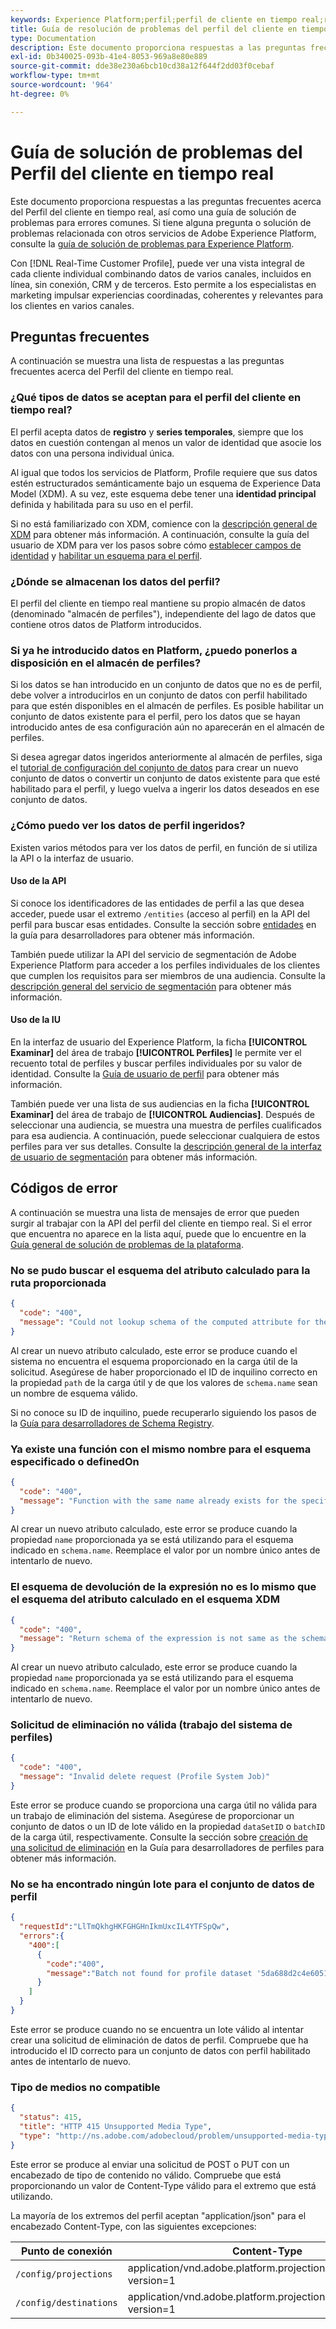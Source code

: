 ```yaml
---
keywords: Experience Platform;perfil;perfil de cliente en tiempo real;resolución de problemas;API
title: Guía de resolución de problemas del perfil del cliente en tiempo real
type: Documentation
description: Este documento proporciona respuestas a las preguntas frecuentes acerca del Perfil del cliente en tiempo real, así como una guía de solución de problemas para errores comunes al trabajar con datos de perfil mediante Adobe Experience Platform.
exl-id: 0b340025-093b-41e4-8053-969a8e80e889
source-git-commit: dde38e230a6bcb10cd38a12f644f2dd03f0cebaf
workflow-type: tm+mt
source-wordcount: '964'
ht-degree: 0%

---
```


# Guía de solución de problemas del Perfil del cliente en tiempo real

Este documento proporciona respuestas a las preguntas frecuentes acerca del Perfil del cliente en tiempo real, así como una guía de solución de problemas para errores comunes. Si tiene alguna pregunta o solución de problemas relacionada con otros servicios de Adobe Experience Platform, consulte la [guía de solución de problemas para Experience Platform](../landing/troubleshooting.md).

Con [!DNL Real-Time Customer Profile], puede ver una vista integral de cada cliente individual combinando datos de varios canales, incluidos en línea, sin conexión, CRM y de terceros. Esto permite a los especialistas en marketing impulsar experiencias coordinadas, coherentes y relevantes para los clientes en varios canales.

## Preguntas frecuentes

A continuación se muestra una lista de respuestas a las preguntas frecuentes acerca del Perfil del cliente en tiempo real.

### ¿Qué tipos de datos se aceptan para el perfil del cliente en tiempo real?

El perfil acepta datos de **registro** y **series temporales**, siempre que los datos en cuestión contengan al menos un valor de identidad que asocie los datos con una persona individual única.

Al igual que todos los servicios de Platform, Profile requiere que sus datos estén estructurados semánticamente bajo un esquema de Experience Data Model (XDM). A su vez, este esquema debe tener una **identidad principal** definida y habilitada para su uso en el perfil.

Si no está familiarizado con XDM, comience con la [descripción general de XDM](../xdm/home.md) para obtener más información. A continuación, consulte la guía del usuario de XDM para ver los pasos sobre cómo [establecer campos de identidad](../xdm/tutorials/create-schema-ui.md#identity-field) y [habilitar un esquema para el perfil](../xdm/tutorials/create-schema-ui.md#profile).

### ¿Dónde se almacenan los datos del perfil?

El perfil del cliente en tiempo real mantiene su propio almacén de datos (denominado &quot;almacén de perfiles&quot;), independiente del lago de datos que contiene otros datos de Platform introducidos.

### Si ya he introducido datos en Platform, ¿puedo ponerlos a disposición en el almacén de perfiles?

Si los datos se han introducido en un conjunto de datos que no es de perfil, debe volver a introducirlos en un conjunto de datos con perfil habilitado para que estén disponibles en el almacén de perfiles. Es posible habilitar un conjunto de datos existente para el perfil, pero los datos que se hayan introducido antes de esa configuración aún no aparecerán en el almacén de perfiles.

Si desea agregar datos ingeridos anteriormente al almacén de perfiles, siga el [tutorial de configuración del conjunto de datos](./tutorials/dataset-configuration.md) para crear un nuevo conjunto de datos o convertir un conjunto de datos existente para que esté habilitado para el perfil, y luego vuelva a ingerir los datos deseados en ese conjunto de datos.

### ¿Cómo puedo ver los datos de perfil ingeridos?

Existen varios métodos para ver los datos de perfil, en función de si utiliza la API o la interfaz de usuario.

#### Uso de la API

Si conoce los identificadores de las entidades de perfil a las que desea acceder, puede usar el extremo `/entities` (acceso al perfil) en la API del perfil para buscar esas entidades. Consulte la sección sobre [entidades](./api/entities.md) en la guía para desarrolladores para obtener más información.

También puede utilizar la API del servicio de segmentación de Adobe Experience Platform para acceder a los perfiles individuales de los clientes que cumplen los requisitos para ser miembros de una audiencia. Consulte la [descripción general del servicio de segmentación](../segmentation/home.md) para obtener más información.

#### Uso de la IU

En la interfaz de usuario del Experience Platform, la ficha **[!UICONTROL Examinar]** del área de trabajo **[!UICONTROL Perfiles]** le permite ver el recuento total de perfiles y buscar perfiles individuales por su valor de identidad. Consulte la [Guía de usuario de perfil](./ui/user-guide.md) para obtener más información.

También puede ver una lista de sus audiencias en la ficha **[!UICONTROL Examinar]** del área de trabajo de **[!UICONTROL Audiencias]**. Después de seleccionar una audiencia, se muestra una muestra de perfiles cualificados para esa audiencia. A continuación, puede seleccionar cualquiera de estos perfiles para ver sus detalles. Consulte la [descripción general de la interfaz de usuario de segmentación](../segmentation/ui/overview.md) para obtener más información.

## Códigos de error

A continuación se muestra una lista de mensajes de error que pueden surgir al trabajar con la API del perfil del cliente en tiempo real. Si el error que encuentra no aparece en la lista aquí, puede que lo encuentre en la [Guía general de solución de problemas de la plataforma](../landing/troubleshooting.md).

### No se pudo buscar el esquema del atributo calculado para la ruta proporcionada

```json
{
  "code": "400",
  "message": "Could not lookup schema of the computed attribute for the provided path"
}
```

Al crear un nuevo atributo calculado, este error se produce cuando el sistema no encuentra el esquema proporcionado en la carga útil de la solicitud. Asegúrese de haber proporcionado el ID de inquilino correcto en la propiedad `path` de la carga útil y de que los valores de `schema.name` sean un nombre de esquema válido.

Si no conoce su ID de inquilino, puede recuperarlo siguiendo los pasos de la [Guía para desarrolladores de Schema Registry](../xdm/api/getting-started.md).

### Ya existe una función con el mismo nombre para el esquema especificado o definedOn

```json
{
  "code": "400",
  "message": "Function with the same name already exists for the specified schema or definedOn"
}
```

Al crear un nuevo atributo calculado, este error se produce cuando la propiedad `name` proporcionada ya se está utilizando para el esquema indicado en `schema.name`. Reemplace el valor por un nombre único antes de intentarlo de nuevo.

### El esquema de devolución de la expresión no es lo mismo que el esquema del atributo calculado en el esquema XDM

```json
{
  "code": "400",
  "message": "Return schema of the expression is not same as the schema of the computed attribute in the XDM schema"
}
```

Al crear un nuevo atributo calculado, este error se produce cuando la propiedad `name` proporcionada ya se está utilizando para el esquema indicado en `schema.name`. Reemplace el valor por un nombre único antes de intentarlo de nuevo.

### Solicitud de eliminación no válida (trabajo del sistema de perfiles)

```json
{
  "code": "400",
  "message": "Invalid delete request (Profile System Job)"
}
```

Este error se produce cuando se proporciona una carga útil no válida para un trabajo de eliminación del sistema. Asegúrese de proporcionar un conjunto de datos o un ID de lote válido en la propiedad `dataSetID` o `batchID` de la carga útil, respectivamente. Consulte la sección sobre [creación de una solicitud de eliminación](./api/profile-system-jobs.md#create-a-delete-request) en la Guía para desarrolladores de perfiles para obtener más información.

### No se ha encontrado ningún lote para el conjunto de datos de perfil

```json
{
  "requestId":"LlTmQkhgHKFGHGHnIkmUxcIL4YTFSpQw",
  "errors":{
    "400":[
      {
        "code":"400",
        "message":"Batch not found for profile dataset '5da688d2c4e60518ad25b7b1'"
      }
    ]
  }
}
```

Este error se produce cuando no se encuentra un lote válido al intentar crear una solicitud de eliminación de datos de perfil. Compruebe que ha introducido el ID correcto para un conjunto de datos con perfil habilitado antes de intentarlo de nuevo.

### Tipo de medios no compatible

```json
{
  "status": 415,
  "title": "HTTP 415 Unsupported Media Type",
  "type": "http://ns.adobe.com/adobecloud/problem/unsupported-media-type"
}
```

Este error se produce al enviar una solicitud de POST o PUT con un encabezado de tipo de contenido no válido. Compruebe que está proporcionando un valor de Content-Type válido para el extremo que está utilizando.

La mayoría de los extremos del perfil aceptan &quot;application/json&quot; para el encabezado Content-Type, con las siguientes excepciones:

| Punto de conexión | Content-Type |
| --- | --- |
| `/config/projections` | application/vnd.adobe.platform.projectionConfig+json; version=1 |
| `/config/destinations` | application/vnd.adobe.platform.projectionDestination+json; version=1 |
